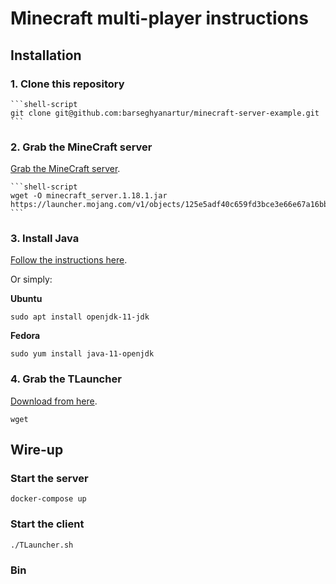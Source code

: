 # Minecraft multi-player instructions

## Installation

### 1. Clone this repository

    ```shell-script
    git clone git@github.com:barseghyanartur/minecraft-server-example.git
    ```

### 2. Grab the MineCraft server

[Grab the MineCraft server](https://www.minecraft.net/en-us/download/server).

    ```shell-script
    wget -O minecraft_server.1.18.1.jar https://launcher.mojang.com/v1/objects/125e5adf40c659fd3bce3e66e67a16bb49ecc1b9/server.jar
    ```

### 3. Install Java

[Follow the instructions here](https://tlauncher.org/en/install-java.html#install-java-linux).

Or simply:

**Ubuntu**

```shell-script
sudo apt install openjdk-11-jdk
```

**Fedora**

```shell-script
sudo yum install java-11-openjdk
```

### 4. Grab the TLauncher

[Download from here](https://tlauncher.org/en/install-java.html).

```shell-script
wget 
```

## Wire-up

### Start the server

```shell-script
docker-compose up
```

### Start the client

```shell-script
./TLauncher.sh
```

### Bin

